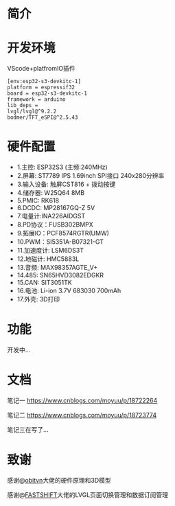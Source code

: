 # 简介



# 开发环境
VScode+platfromIO插件

	[env:esp32-s3-devkitc-1]
	platform = espressif32
	board = esp32-s3-devkitc-1
	framework = arduino
	lib_deps = 
	lvgl/lvgl@^9.2.2
	bodmer/TFT_eSPI@^2.5.43
# 硬件配置
- 1.主控: ESP32S3 (主频:240MHz)
- 2.屏幕: ST7789 IPS 1.69inch SPI接口 240x280分辨率
- 3.输入设备: 触屏CST816 + 拨动按键 
- 4.储存器: W25Q64  8MB
- 5.PMIC: RK618 
- 6.DCDC: MP28167GQ-Z  5V
- 7.电量计:INA226AIDGST
- 8.PD协议：FUSB302BMPX
- 9.拓展IO：PCF8574RGTR(UMW)
- 10.PWM：SI5351A-B07321-GT
- 11.加速度计: LSM6DS3T
- 12.地磁计: HMC5883L
- 13.音频: MAX98357AGTE_V+
- 14.485: SN65HVD3082EDGKR
- 15.CAN: SIT3051TK
- 16.电池: Li-ion 3.7V 683030 700mAh
- 17.外壳: 3D打印
# 功能
开发中...
# 文档
笔记一 https://www.cnblogs.com/moyuu/p/18722264

笔记二 https://www.cnblogs.com/moyuu/p/18723774

笔记三在写了...
# 致谢
感谢@[obitvn](https://github.com/obitvn/felini-firmware/tree/41be0903c2268b9ea327d9d93401362f00cf73b6 "obitvn")大佬的硬件原理和3D模型


感谢@[FASTSHIFT](https://github.com/FASTSHIFT/X-TRACK "FASTSHIFT")大佬的LVGL页面切换管理和数据订阅管理
